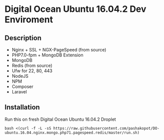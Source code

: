 # Digital Ocean Ubuntu 16.04.2 Dev Enviroment

## Description

- Nginx + SSL + NGX-PageSpeed (from source)
- PHP7.0-fpm + MongoDB Extension
- MongoDB
- Redis (from source)
- Ufw for 22, 80, 443
- NodeJS
- NPM
- Composer
- Laravel

## Installation
Run this on fresh Digital Ocean Ubuntu 16.04.2 Droplet
```
bash <(curl -f -L -sS https://raw.githubusercontent.com/pashakopot/DO-ubuntu.16.04.nginx.mongo.php71.pagespeed.redis/master/run.sh)
```